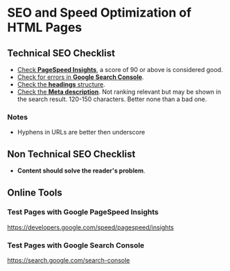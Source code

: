 # SEO and Speed Optimization of HTML Pages

## Technical SEO Checklist

- [Check **PageSpeed Insights**](https://developers.google.com/speed/pagespeed/insights), a score of 90 or above is considered good.
- [Check for errors in **Google Search Console**](https://search.google.com/search-console).
- [Check the **headings** structure](https://www.w3schools.com/html/html_headings.asp).
- [Check the **Meta description**](https://www.brightedge.com/glossary/meta-description). 
Not ranking relevant but may be shown in the search result. 120-150 characters. Better none than a bad one.

### Notes

- Hyphens in URLs are better then underscore

## Non Technical SEO Checklist

- **Content should solve the reader's problem**.

## Online Tools

### Test Pages with Google PageSpeed Insights

https://developers.google.com/speed/pagespeed/insights

### Test Pages with Google Search Console

https://search.google.com/search-console